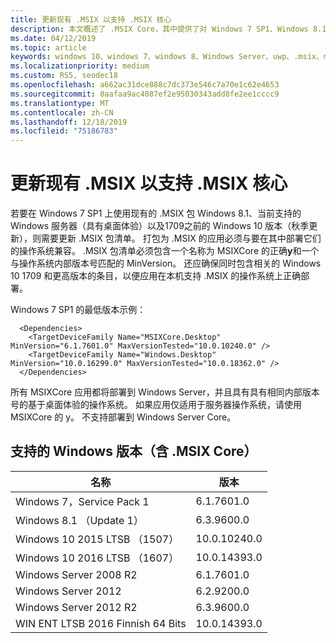```yaml
---
title: 更新现有 .MSIX 以支持 .MSIX 核心
description: 本文概述了 .MSIX Core，其中提供了对 Windows 7 SP1、Windows 8.1、当前支持的 Windows Server （带有桌面体验）和 Windows 10 版本1709（秋季周年更新）的 .MSIX 支持。
ms.date: 04/12/2019
ms.topic: article
keywords: windows 10、windows 7、windows 8、Windows Server、uwp、.msix、msixcore、1709、1703、1607、1511、1507
ms.localizationpriority: medium
ms.custom: RS5, seodec18
ms.openlocfilehash: a662ac31dce888c7dc373e546c7a70e1c62e4653
ms.sourcegitcommit: 8aafaa9ac4087ef2e95030343add8fe2ee1cccc9
ms.translationtype: MT
ms.contentlocale: zh-CN
ms.lasthandoff: 12/18/2019
ms.locfileid: "75186783"
---
```

# <a name="update-your-existing-msix-to-support-msix-core"></a>更新现有 .MSIX 以支持 .MSIX 核心 
若要在 Windows 7 SP1 上使用现有的 .MSIX 包 Windows 8.1、当前支持的 Windows 服务器（具有桌面体验）以及1709之前的 Windows 10 版本（秋季更新），则需要更新 .MSIX 包清单。 打包为 .MSIX 的应用必须与要在其中部署它们的操作系统兼容。  .MSIX 包清单必须包含一个名称为 MSIXCore 的正确**y**和一个与操作系统内部版本号匹配的 MinVersion。  还应确保同时包含相关的 Windows 10 1709 和更高版本的条目，以便应用在本机支持 .MSIX 的操作系统上正确部署。

Windows 7 SP1 的最低版本示例：

```
  <Dependencies>
    <TargetDeviceFamily Name="MSIXCore.Desktop" MinVersion="6.1.7601.0" MaxVersionTested="10.0.10240.0" />
    <TargetDeviceFamily Name="Windows.Desktop" MinVersion="10.0.16299.0" MaxVersionTested="10.0.18362.0" />
  </Dependencies>
```

所有 MSIXCore 应用都将部署到 Windows Server，并且具有具有相同内部版本号的基于桌面体验的操作系统。  如果应用仅适用于服务器操作系统，请使用 MSIXCore 的 y。  不支持部署到 Windows Server Core。

## <a name="supported-versions-of-windows-with-msix-core"></a>支持的 Windows 版本（含 .MSIX Core） 

| 名称 | 版本 |
|------|---------|
| Windows 7，Service Pack 1| 6.1.7601.0|
| Windows 8.1 （Update 1） |6.3.9600.0|
| Windows 10 2015 LTSB （1507）|10.0.10240.0|
| Windows 10 2016 LTSB （1607）|10.0.14393.0|
| Windows Server 2008 R2| 6.1.7601.0|
| Windows Server 2012| 6.2.9200.0|
| Windows Server 2012 R2| 6.3.9600.0|
| WIN ENT LTSB 2016 Finnish 64 Bits | 10.0.14393.0|
